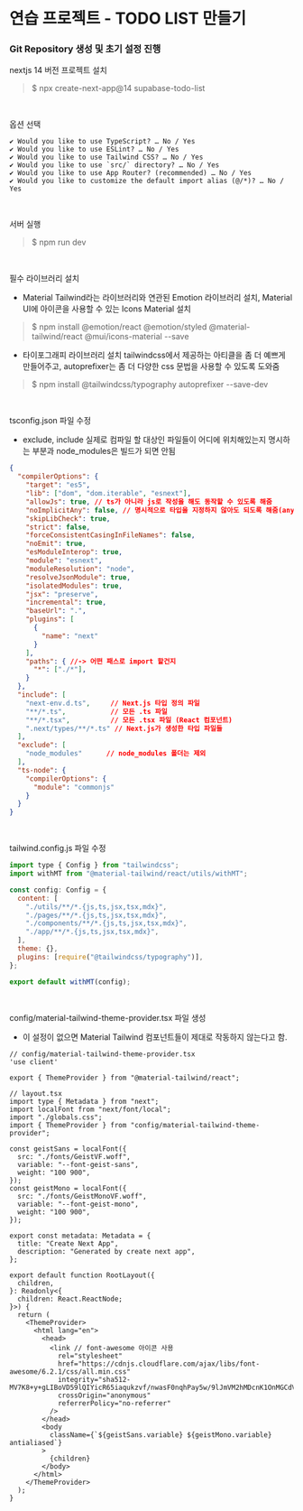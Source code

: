 # 연습 프로젝트 - TODO LIST 만들기

### Git Repository 생성 및 초기 설정 진행

nextjs 14 버전 프로젝트 설치
>$ npx create-next-app@14 supabase-todo-list

<br>

옵션 선택
```
✔ Would you like to use TypeScript? … No / Yes
✔ Would you like to use ESLint? … No / Yes
✔ Would you like to use Tailwind CSS? … No / Yes
✔ Would you like to use `src/` directory? … No / Yes
✔ Would you like to use App Router? (recommended) … No / Yes
✔ Would you like to customize the default import alias (@/*)? … No / Yes
```

<br>

서버 실행
>$ npm run dev

<br>

필수 라이브러리 설치

- Material Tailwind라는 라이브러리와 연관된 Emotion 라이브러리 설치, Material UI에 아이콘을 사용할 수 있는 Icons Material 설치

>$ npm install @emotion/react @emotion/styled @material-tailwind/react @mui/icons-material --save

- 타이포그래피 라이브러리 설치 tailwindcss에서 제공하는 아티클을 좀 더 예쁘게 만들어주고, autoprefixer는 좀 더 다양한 css 문법을 사용할 수 있도록 도와줌
>$ npm install @tailwindcss/typography autoprefixer --save-dev

<br>

tsconfig.json 파일 수정

- exclude, include 실제로 컴파일 할 대상인 파일들이 어디에 위치해있는지 명시하는 부분과 node_modules은 빌드가 되면 안됨


```json
{
  "compilerOptions": {
    "target": "es5",
    "lib": ["dom", "dom.iterable", "esnext"],
    "allowJs": true, // ts가 아니라 js로 작성을 해도 동작할 수 있도록 해줌
    "noImplicitAny": false, // 명시적으로 타입을 지정하지 않아도 되도록 해줌(any)
    "skipLibCheck": true,
    "strict": false,
    "forceConsistentCasingInFileNames": false,
    "noEmit": true,
    "esModuleInterop": true,
    "module": "esnext",
    "moduleResolution": "node",
    "resolveJsonModule": true,
    "isolatedModules": true,
    "jsx": "preserve",
    "incremental": true,
    "baseUrl": ".",
    "plugins": [
      {
        "name": "next"
      }
    ],
    "paths": { //-> 어떤 패스로 import 할건지
      "*": ["./*"],
    }
  },
  "include": [
    "next-env.d.ts",     // Next.js 타입 정의 파일
    "**/*.ts",           // 모든 .ts 파일
    "**/*.tsx",          // 모든 .tsx 파일 (React 컴포넌트)
    ".next/types/**/*.ts" // Next.js가 생성한 타입 파일들
  ],
  "exclude": [
    "node_modules"      // node_modules 폴더는 제외
  ],
  "ts-node": {
    "compilerOptions": {
      "module": "commonjs"
    }
  }
}
```

<br>

tailwind.config.js 파일 수정

```js
import type { Config } from "tailwindcss";
import withMT from "@material-tailwind/react/utils/withMT";

const config: Config = {
  content: [
    "./utils/**/*.{js,ts,jsx,tsx,mdx}",
    "./pages/**/*.{js,ts,jsx,tsx,mdx}",
    "./components/**/*.{js,ts,jsx,tsx,mdx}",
    "./app/**/*.{js,ts,jsx,tsx,mdx}",
  ],
  theme: {},
  plugins: [require("@tailwindcss/typography")],
};

export default withMT(config);
```

<br>

config/material-tailwind-theme-provider.tsx 파일 생성

- 이 설정이 없으면 Material Tailwind 컴포넌트들이 제대로 작동하지 않는다고 함.

```tsx
// config/material-tailwind-theme-provider.tsx
'use client'

export { ThemeProvider } from "@material-tailwind/react";
```

```tsx
// layout.tsx
import type { Metadata } from "next";
import localFont from "next/font/local";
import "./globals.css";
import { ThemeProvider } from "config/material-tailwind-theme-provider";

const geistSans = localFont({
  src: "./fonts/GeistVF.woff",
  variable: "--font-geist-sans",
  weight: "100 900",
});
const geistMono = localFont({
  src: "./fonts/GeistMonoVF.woff",
  variable: "--font-geist-mono",
  weight: "100 900",
});

export const metadata: Metadata = {
  title: "Create Next App",
  description: "Generated by create next app",
};

export default function RootLayout({
  children,
}: Readonly<{
  children: React.ReactNode;
}>) {
  return (
    <ThemeProvider>
      <html lang="en">
        <head>
          <link // font-awesome 아이콘 사용
            rel="stylesheet"
            href="https://cdnjs.cloudflare.com/ajax/libs/font-awesome/6.2.1/css/all.min.css"
            integrity="sha512-MV7K8+y+gLIBoVD59lQIYicR65iaqukzvf/nwasF0nqhPay5w/9lJmVM2hMDcnK1OnMGCdVK+iQrJ7lzPJQd1w=="
            crossOrigin="anonymous"
            referrerPolicy="no-referrer"
          />
        </head>
        <body
          className={`${geistSans.variable} ${geistMono.variable} antialiased`}
        >
          {children}
        </body>
      </html>
    </ThemeProvider>
  );
}
```

<br>

